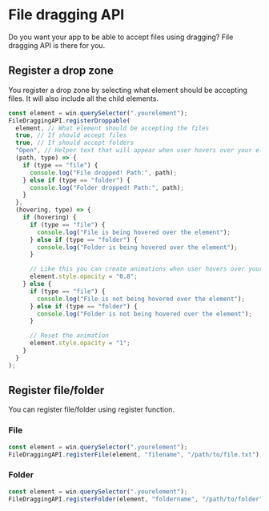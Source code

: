 # File dragging API

Do you want your app to be able to accept files using dragging? File dragging API is there for you.

## Register a drop zone

You register a drop zone by selecting what element should be accepting files. It will also include all the child elements.

```javascript
const element = win.querySelector(".yourelement");
FileDraggingAPI.registerDroppable(
  element, // What element should be accepting the files
  true, // If should accept files
  true, // If should accept folders
  "Open", // Helper text that will appear when user hovers over your element with a file/folder
  (path, type) => {
    if (type == "file") {
      console.log("File dropped! Path:", path);
    } else if (type == "folder") {
      console.log("Folder dropped! Path:", path);
    }
  },
  (hovering, type) => {
    if (hovering) {
      if (type == "file") {
        console.log("File is being hovered over the element");
      } else if (type == "folder") {
        console.log("Folder is being hovered over the element");
      }

      // Like this you can create animations when user hovers over your element with file/folder
      element.style.opacity = "0.8";
    } else {
      if (type == "file") {
        console.log("File is not being hovered over the element");
      } else if (type == "folder") {
        console.log("Folder is not being hovered over the element");
      }

      // Reset the animation
      element.style.opacity = "1";
    }
  }
);
```

## Register file/folder

You can register file/folder using register function.

### File

```javascript
const element = win.querySelector(".yourelement");
FileDraggingAPI.registerFile(element, "filename", "/path/to/file.txt");
```

### Folder

```javascript
const element = win.querySelector(".yourelement");
FileDraggingAPI.registerFolder(element, "foldername", "/path/to/folder");
```
